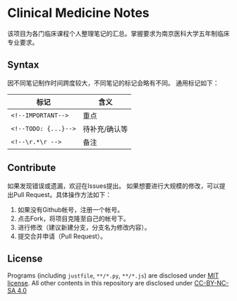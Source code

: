 Clinical Medicine Notes
======

该项目为各门临床课程个人整理笔记的汇总。掌握要求为南京医科大学五年制临床专业要求。

Syntax
------

因不同笔记制作时间跨度较大，不同笔记的标记会略有不同。
通用标记如下：

| 标记                 | 含义          |
|----------------------|---------------|
| `<!--IMPORTANT-->`   | 重点          |
| `<!--TODO: {...}-->` | 待补充/确认等 |
| `<!--\r.*\r -->`     | 备注          |

Contribute
------

如果发现错误或遗漏，欢迎在Issues提出。
如果想要进行大规模的修改，可以提出Pull Request。具体操作方法如下：

1. 如果没有Github帐号，注册一个帐号。
1. 点击Fork，将项目克隆至自己的帐号下。
1. 进行修改（建议新建分支，分支名为修改内容）。
1. 提交合并申请（Pull Request）。

License
------

Programs (including `justfile`, `**/*.py`, `**/*.js`) are disclosed under [MIT license](https://mit-license.org/).
All other contents in this repository are disclosed under [CC-BY-NC-SA 4.0](https://creativecommons.org/licenses/by-nc-sa/4.0/)
